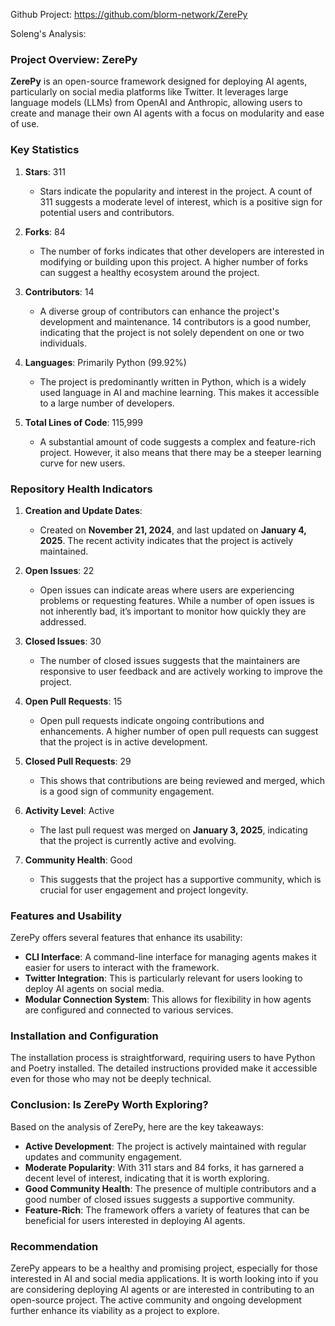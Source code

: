 Github Project: https://github.com/blorm-network/ZerePy

Soleng's Analysis:

### Project Overview: ZerePy

**ZerePy** is an open-source framework designed for deploying AI agents, particularly on social media platforms like Twitter. It leverages large language models (LLMs) from OpenAI and Anthropic, allowing users to create and manage their own AI agents with a focus on modularity and ease of use.

### Key Statistics

1. **Stars**: 311
   - Stars indicate the popularity and interest in the project. A count of 311 suggests a moderate level of interest, which is a positive sign for potential users and contributors.

2. **Forks**: 84
   - The number of forks indicates that other developers are interested in modifying or building upon this project. A higher number of forks can suggest a healthy ecosystem around the project.

3. **Contributors**: 14
   - A diverse group of contributors can enhance the project's development and maintenance. 14 contributors is a good number, indicating that the project is not solely dependent on one or two individuals.

4. **Languages**: Primarily Python (99.92%)
   - The project is predominantly written in Python, which is a widely used language in AI and machine learning. This makes it accessible to a large number of developers.

5. **Total Lines of Code**: 115,999
   - A substantial amount of code suggests a complex and feature-rich project. However, it also means that there may be a steeper learning curve for new users.

### Repository Health Indicators

1. **Creation and Update Dates**: 
   - Created on **November 21, 2024**, and last updated on **January 4, 2025**. The recent activity indicates that the project is actively maintained.

2. **Open Issues**: 22
   - Open issues can indicate areas where users are experiencing problems or requesting features. While a number of open issues is not inherently bad, it’s important to monitor how quickly they are addressed.

3. **Closed Issues**: 30
   - The number of closed issues suggests that the maintainers are responsive to user feedback and are actively working to improve the project.

4. **Open Pull Requests**: 15
   - Open pull requests indicate ongoing contributions and enhancements. A higher number of open pull requests can suggest that the project is in active development.

5. **Closed Pull Requests**: 29
   - This shows that contributions are being reviewed and merged, which is a good sign of community engagement.

6. **Activity Level**: Active
   - The last pull request was merged on **January 3, 2025**, indicating that the project is currently active and evolving.

7. **Community Health**: Good
   - This suggests that the project has a supportive community, which is crucial for user engagement and project longevity.

### Features and Usability

ZerePy offers several features that enhance its usability:

- **CLI Interface**: A command-line interface for managing agents makes it easier for users to interact with the framework.
- **Twitter Integration**: This is particularly relevant for users looking to deploy AI agents on social media.
- **Modular Connection System**: This allows for flexibility in how agents are configured and connected to various services.

### Installation and Configuration

The installation process is straightforward, requiring users to have Python and Poetry installed. The detailed instructions provided make it accessible even for those who may not be deeply technical.

### Conclusion: Is ZerePy Worth Exploring?

Based on the analysis of ZerePy, here are the key takeaways:

- **Active Development**: The project is actively maintained with regular updates and community engagement.
- **Moderate Popularity**: With 311 stars and 84 forks, it has garnered a decent level of interest, indicating that it is worth exploring.
- **Good Community Health**: The presence of multiple contributors and a good number of closed issues suggests a supportive community.
- **Feature-Rich**: The framework offers a variety of features that can be beneficial for users interested in deploying AI agents.

### Recommendation

ZerePy appears to be a healthy and promising project, especially for those interested in AI and social media applications. It is worth looking into if you are considering deploying AI agents or are interested in contributing to an open-source project. The active community and ongoing development further enhance its viability as a project to explore.